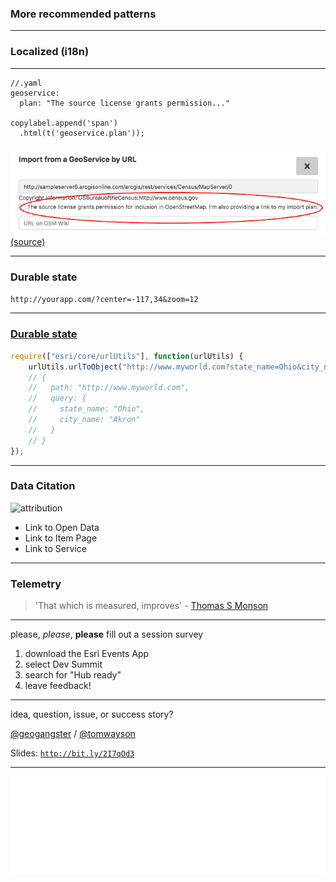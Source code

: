 <!-- .slide: data-background="img/bg-7.png" -->

### More recommended patterns

---

<!-- .slide: data-background="img/bg-7.png" -->

### Localized (i18n)

---

<!-- .slide: data-background="img/bg-7.png" -->

```
//.yaml
geoservice:
  plan: "The source license grants permission..."

copylabel.append('span')
  .html(t('geoservice.plan'));
```

![localized](./localized.png)<br>
[(source)](https://github.com/mapmeld/iD/blob/98703e8c67b3d821fb27b66606b2b328955ed5dc/modules/ui/map_data.js#L562-L563)

---

<!-- .slide: data-background="img/bg-7.png" -->

### Durable state 

`http://yourapp.com/?center=-117,34&zoom=12`

---

### [Durable state](https://developers.arcgis.com/javascript/latest/api-reference/esri-core-urlUtils.html)

```js
require(["esri/core/urlUtils"], function(urlUtils) { 
    urlUtils.urlToObject("http://www.myworld.com?state_name=Ohio&city_name=Akron")
    // { 
    //   path: "http://www.myworld.com",
    //   query: {
    //     state_name: "Ohio", 
    //     city_name: "Akron"
    //   } 
    // }
});

```

---

<!-- .slide: data-background="img/bg-7.png" -->

### Data Citation

<img alt="attribution" style='width:60%;' src="https://cloud.githubusercontent.com/assets/1218/24055897/3fcae98c-0b18-11e7-86c3-9cc55f0d0b44.png">

- Link to Open Data
- Link to Item Page
- Link to Service

---

<!-- .slide: data-background="img/bg-7.png" -->

### Telemetry

> 'That which is measured, improves' - [Thomas S Monson](https://english.stackexchange.com/questions/14952/that-which-is-measured-improves)

---

<!-- .slide: data-background="../../../template/img/ds2018/bg-9.png" -->

please, _please_, **please** fill out a session survey

1. download the Esri Events App
2. select Dev Summit
3. search for "Hub ready"
4. leave feedback!

---

<!-- .slide: data-background="../../../template/img/ds2018/bg-1.png" -->

idea, question, issue, or success story?

[@geogangster](https://twitter.com/geogangster) / [@tomwayson](https://twitter.com/tomwayson)

Slides: [`http://bit.ly/2I7qOd3`](http://bit.ly/2I7qOd3)

---

<img class="transparent" src="./img/esri-science-logo-white.png">